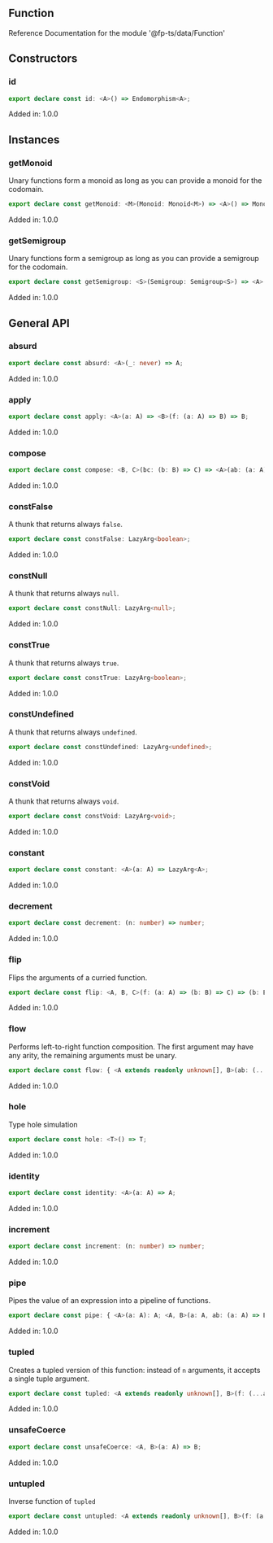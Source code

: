 ## Function

Reference Documentation for the module '@fp-ts/data/Function'

## Constructors

### id

```ts
export declare const id: <A>() => Endomorphism<A>;
```

Added in: 1.0.0

## Instances

### getMonoid

Unary functions form a monoid as long as you can provide a monoid for the codomain.

```ts
export declare const getMonoid: <M>(Monoid: Monoid<M>) => <A>() => Monoid<(a: A) => M>;
```

Added in: 1.0.0

### getSemigroup

Unary functions form a semigroup as long as you can provide a semigroup for the codomain.

```ts
export declare const getSemigroup: <S>(Semigroup: Semigroup<S>) => <A>() => Semigroup<(a: A) => S>;
```

Added in: 1.0.0

## General API

### absurd

```ts
export declare const absurd: <A>(_: never) => A;
```

Added in: 1.0.0

### apply

```ts
export declare const apply: <A>(a: A) => <B>(f: (a: A) => B) => B;
```

Added in: 1.0.0

### compose

```ts
export declare const compose: <B, C>(bc: (b: B) => C) => <A>(ab: (a: A) => B) => (a: A) => C;
```

Added in: 1.0.0

### constFalse

A thunk that returns always `false`.

```ts
export declare const constFalse: LazyArg<boolean>;
```

Added in: 1.0.0

### constNull

A thunk that returns always `null`.

```ts
export declare const constNull: LazyArg<null>;
```

Added in: 1.0.0

### constTrue

A thunk that returns always `true`.

```ts
export declare const constTrue: LazyArg<boolean>;
```

Added in: 1.0.0

### constUndefined

A thunk that returns always `undefined`.

```ts
export declare const constUndefined: LazyArg<undefined>;
```

Added in: 1.0.0

### constVoid

A thunk that returns always `void`.

```ts
export declare const constVoid: LazyArg<void>;
```

Added in: 1.0.0

### constant

```ts
export declare const constant: <A>(a: A) => LazyArg<A>;
```

Added in: 1.0.0

### decrement

```ts
export declare const decrement: (n: number) => number;
```

Added in: 1.0.0

### flip

Flips the arguments of a curried function.

```ts
export declare const flip: <A, B, C>(f: (a: A) => (b: B) => C) => (b: B) => (a: A) => C;
```

Added in: 1.0.0

### flow

Performs left-to-right function composition. The first argument may have any arity, the remaining arguments must be unary.

```ts
export declare const flow: { <A extends readonly unknown[], B>(ab: (...a: A) => B): (...a: A) => B; <A extends readonly unknown[], B, C>(ab: (...a: A) => B, bc: (b: B) => C): (...a: A) => C; <A extends readonly unknown[], B, C, D>(ab: (...a: A) => B, bc: (b: B) => C, cd: (c: C) => D): (...a: A) => D; <A extends readonly unknown[], B, C, D, E>(ab: (...a: A) => B, bc: (b: B) => C, cd: (c: C) => D, de: (d: D) => E): (...a: A) => E; <A extends readonly unknown[], B, C, D, E, F>(ab: (...a: A) => B, bc: (b: B) => C, cd: (c: C) => D, de: (d: D) => E, ef: (e: E) => F): (...a: A) => F; <A extends readonly unknown[], B, C, D, E, F, G>(ab: (...a: A) => B, bc: (b: B) => C, cd: (c: C) => D, de: (d: D) => E, ef: (e: E) => F, fg: (f: F) => G): (...a: A) => G; <A extends readonly unknown[], B, C, D, E, F, G, H>(ab: (...a: A) => B, bc: (b: B) => C, cd: (c: C) => D, de: (d: D) => E, ef: (e: E) => F, fg: (f: F) => G, gh: (g: G) => H): (...a: A) => H; <A extends readonly unknown[], B, C, D, E, F, G, H, I>(ab: (...a: A) => B, bc: (b: B) => C, cd: (c: C) => D, de: (d: D) => E, ef: (e: E) => F, fg: (f: F) => G, gh: (g: G) => H, hi: (h: H) => I): (...a: A) => I; <A extends readonly unknown[], B, C, D, E, F, G, H, I, J>(ab: (...a: A) => B, bc: (b: B) => C, cd: (c: C) => D, de: (d: D) => E, ef: (e: E) => F, fg: (f: F) => G, gh: (g: G) => H, hi: (h: H) => I, ij: (i: I) => J): (...a: A) => J; };
```

Added in: 1.0.0

### hole

Type hole simulation

```ts
export declare const hole: <T>() => T;
```

Added in: 1.0.0

### identity

```ts
export declare const identity: <A>(a: A) => A;
```

Added in: 1.0.0

### increment

```ts
export declare const increment: (n: number) => number;
```

Added in: 1.0.0

### pipe

Pipes the value of an expression into a pipeline of functions.

```ts
export declare const pipe: { <A>(a: A): A; <A, B>(a: A, ab: (a: A) => B): B; <A, B, C>(a: A, ab: (a: A) => B, bc: (b: B) => C): C; <A, B, C, D>(a: A, ab: (a: A) => B, bc: (b: B) => C, cd: (c: C) => D): D; <A, B, C, D, E>(a: A, ab: (a: A) => B, bc: (b: B) => C, cd: (c: C) => D, de: (d: D) => E): E; <A, B, C, D, E, F>(a: A, ab: (a: A) => B, bc: (b: B) => C, cd: (c: C) => D, de: (d: D) => E, ef: (e: E) => F): F; <A, B, C, D, E, F, G>(a: A, ab: (a: A) => B, bc: (b: B) => C, cd: (c: C) => D, de: (d: D) => E, ef: (e: E) => F, fg: (f: F) => G): G; <A, B, C, D, E, F, G, H>(a: A, ab: (a: A) => B, bc: (b: B) => C, cd: (c: C) => D, de: (d: D) => E, ef: (e: E) => F, fg: (f: F) => G, gh: (g: G) => H): H; <A, B, C, D, E, F, G, H, I>(a: A, ab: (a: A) => B, bc: (b: B) => C, cd: (c: C) => D, de: (d: D) => E, ef: (e: E) => F, fg: (f: F) => G, gh: (g: G) => H, hi: (h: H) => I): I; <A, B, C, D, E, F, G, H, I, J>(a: A, ab: (a: A) => B, bc: (b: B) => C, cd: (c: C) => D, de: (d: D) => E, ef: (e: E) => F, fg: (f: F) => G, gh: (g: G) => H, hi: (h: H) => I, ij: (i: I) => J): J; <A, B, C, D, E, F, G, H, I, J, K>(a: A, ab: (a: A) => B, bc: (b: B) => C, cd: (c: C) => D, de: (d: D) => E, ef: (e: E) => F, fg: (f: F) => G, gh: (g: G) => H, hi: (h: H) => I, ij: (i: I) => J, jk: (j: J) => K): K; <A, B, C, D, E, F, G, H, I, J, K, L>(a: A, ab: (a: A) => B, bc: (b: B) => C, cd: (c: C) => D, de: (d: D) => E, ef: (e: E) => F, fg: (f: F) => G, gh: (g: G) => H, hi: (h: H) => I, ij: (i: I) => J, jk: (j: J) => K, kl: (k: K) => L): L; <A, B, C, D, E, F, G, H, I, J, K, L, M>(a: A, ab: (a: A) => B, bc: (b: B) => C, cd: (c: C) => D, de: (d: D) => E, ef: (e: E) => F, fg: (f: F) => G, gh: (g: G) => H, hi: (h: H) => I, ij: (i: I) => J, jk: (j: J) => K, kl: (k: K) => L, lm: (l: L) => M): M; <A, B, C, D, E, F, G, H, I, J, K, L, M, N>(a: A, ab: (a: A) => B, bc: (b: B) => C, cd: (c: C) => D, de: (d: D) => E, ef: (e: E) => F, fg: (f: F) => G, gh: (g: G) => H, hi: (h: H) => I, ij: (i: I) => J, jk: (j: J) => K, kl: (k: K) => L, lm: (l: L) => M, mn: (m: M) => N): N; <A, B, C, D, E, F, G, H, I, J, K, L, M, N, O>(a: A, ab: (a: A) => B, bc: (b: B) => C, cd: (c: C) => D, de: (d: D) => E, ef: (e: E) => F, fg: (f: F) => G, gh: (g: G) => H, hi: (h: H) => I, ij: (i: I) => J, jk: (j: J) => K, kl: (k: K) => L, lm: (l: L) => M, mn: (m: M) => N, no: (n: N) => O): O; <A, B, C, D, E, F, G, H, I, J, K, L, M, N, O, P>(a: A, ab: (a: A) => B, bc: (b: B) => C, cd: (c: C) => D, de: (d: D) => E, ef: (e: E) => F, fg: (f: F) => G, gh: (g: G) => H, hi: (h: H) => I, ij: (i: I) => J, jk: (j: J) => K, kl: (k: K) => L, lm: (l: L) => M, mn: (m: M) => N, no: (n: N) => O, op: (o: O) => P): P; <A, B, C, D, E, F, G, H, I, J, K, L, M, N, O, P, Q>(a: A, ab: (a: A) => B, bc: (b: B) => C, cd: (c: C) => D, de: (d: D) => E, ef: (e: E) => F, fg: (f: F) => G, gh: (g: G) => H, hi: (h: H) => I, ij: (i: I) => J, jk: (j: J) => K, kl: (k: K) => L, lm: (l: L) => M, mn: (m: M) => N, no: (n: N) => O, op: (o: O) => P, pq: (p: P) => Q): Q; <A, B, C, D, E, F, G, H, I, J, K, L, M, N, O, P, Q, R>(a: A, ab: (a: A) => B, bc: (b: B) => C, cd: (c: C) => D, de: (d: D) => E, ef: (e: E) => F, fg: (f: F) => G, gh: (g: G) => H, hi: (h: H) => I, ij: (i: I) => J, jk: (j: J) => K, kl: (k: K) => L, lm: (l: L) => M, mn: (m: M) => N, no: (n: N) => O, op: (o: O) => P, pq: (p: P) => Q, qr: (q: Q) => R): R; <A, B, C, D, E, F, G, H, I, J, K, L, M, N, O, P, Q, R, S>(a: A, ab: (a: A) => B, bc: (b: B) => C, cd: (c: C) => D, de: (d: D) => E, ef: (e: E) => F, fg: (f: F) => G, gh: (g: G) => H, hi: (h: H) => I, ij: (i: I) => J, jk: (j: J) => K, kl: (k: K) => L, lm: (l: L) => M, mn: (m: M) => N, no: (n: N) => O, op: (o: O) => P, pq: (p: P) => Q, qr: (q: Q) => R, rs: (r: R) => S): S; <A, B, C, D, E, F, G, H, I, J, K, L, M, N, O, P, Q, R, S, T>(a: A, ab: (a: A) => B, bc: (b: B) => C, cd: (c: C) => D, de: (d: D) => E, ef: (e: E) => F, fg: (f: F) => G, gh: (g: G) => H, hi: (h: H) => I, ij: (i: I) => J, jk: (j: J) => K, kl: (k: K) => L, lm: (l: L) => M, mn: (m: M) => N, no: (n: N) => O, op: (o: O) => P, pq: (p: P) => Q, qr: (q: Q) => R, rs: (r: R) => S, st: (s: S) => T): T; };
```

Added in: 1.0.0

### tupled

Creates a tupled version of this function: instead of `n` arguments, it accepts a single tuple argument.

```ts
export declare const tupled: <A extends readonly unknown[], B>(f: (...a: A) => B) => (a: A) => B;
```

Added in: 1.0.0

### unsafeCoerce

```ts
export declare const unsafeCoerce: <A, B>(a: A) => B;
```

Added in: 1.0.0

### untupled

Inverse function of `tupled`

```ts
export declare const untupled: <A extends readonly unknown[], B>(f: (a: A) => B) => (...a: A) => B;
```

Added in: 1.0.0

